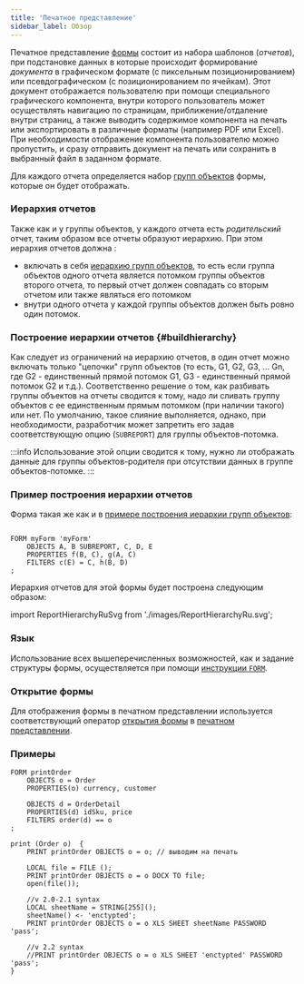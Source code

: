 ```yaml
---
title: 'Печатное представление'
sidebar_label: Обзор
---
```


Печатное представление [формы](Forms.md) состоит из набора шаблонов (*отчетов*), при подстановке данных в которые происходит формирование *документа* в графическом формате (с пиксельным позиционированием) или псевдографическом (с позиционированием по ячейкам). Этот документ отображается пользователю при помощи специального графического компонента, внутри которого пользователь может осуществлять навигацию по страницам, приближение/отдаление внутри страниц, а также выводить содержимое компонента на печать или экспортировать в различные форматы (например PDF или Excel). При необходимости отображение компонента пользователю можно пропустить, и сразу отправить документ на печать или сохранить в выбранный файл в заданном формате.

Для каждого отчета определяется набор [групп объектов](Form_structure.md#objects) формы, которые он будет отображать.

### Иерархия отчетов

Также как и у группы объектов, у каждого отчета есть *родительский* отчет, таким образом все отчеты образуют иерархию. При этом иерархия отчетов должна :

-   включать в себя [иерархию групп объектов](Static_view.md), то есть если группа объектов одного отчета является потомком группы объектов второго отчета,  то первый отчет должен совпадать со вторым отчетом или также являться его потомком
-   внутри одного отчета у каждой группы объектов должен быть ровно один потомок.

### Построение иерархии отчетов {#buildhierarchy}

Как следует из ограничений на иерархию отчетов, в один отчет можно включать только "цепочки" групп объектов (то есть, G1, G2, G3, ... Gn,  где G2 - единственный прямой потомок G1, G3 - единственный прямой потомок G2 и т.д.). Соответственно решение о том, как разбивать группы объектов на отчеты сводится к тому, надо ли сливать группу объектов с ее единственным прямым потомком (при наличии такого) или нет. По умолчанию, такое слияние выполняется, однако, при необходимости, разработчик может запретить его задав соответствующую опцию (`SUBREPORT`) для группы объектов-потомка.


:::info
Использование этой опции сводится к тому, нужно ли отображать данные для группы объектов-родителя при отсутствии данных в группе объектов-потомке.
:::

### Пример построения иерархии отчетов

Форма такая же как и в [примере построения иерархии групп объектов](Static_view.md#hierarchysample-broken):

```lsf

FORM myForm 'myForm'
    OBJECTS A, B SUBREPORT, C, D, E
    PROPERTIES f(B, C), g(A, C)
    FILTERS c(E) = C, h(B, D)
;
```

Иерархия отчетов для этой формы будет построена следующим образом:

import ReportHierarchyRuSvg from './images/ReportHierarchyRu.svg';

<ReportHierarchyRuSvg /> 

### Язык

Использование всех вышеперечисленных возможностей, как и задание структуры формы, осуществляется при помощи [инструкции `FORM`](FORM_instruction.md).

### Открытие формы

Для отображения формы в печатном представлении используется соответствующий оператор [открытия формы](Open_form.md) в [печатном представлении](In_a_print_view_PRINT_.md).

### Примеры

```lsf
FORM printOrder
    OBJECTS o = Order
    PROPERTIES(o) currency, customer

    OBJECTS d = OrderDetail
    PROPERTIES(d) idSku, price
    FILTERS order(d) == o
;

print (Order o)  {
    PRINT printOrder OBJECTS o = o; // выводим на печать

    LOCAL file = FILE ();
    PRINT printOrder OBJECTS o = o DOCX TO file;
    open(file());

    //v 2.0-2.1 syntax
    LOCAL sheetName = STRING[255]();
    sheetName() <- 'enctypted';
    PRINT printOrder OBJECTS o = o XLS SHEET sheetName PASSWORD 'pass';

    //v 2.2 syntax
    //PRINT printOrder OBJECTS o = o XLS SHEET 'enctypted' PASSWORD 'pass';
}
```
